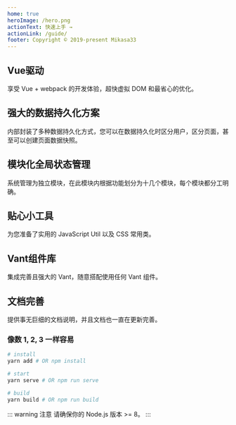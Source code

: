 ```yaml
---
home: true
heroImage: /hero.png
actionText: 快速上手 →
actionLink: /guide/
footer: Copyright © 2019-present Mikasa33
---
```


<div style="text-align: center">
  <Bit/>
</div>

<div class="features">
  <div class="feature">
    <h2>Vue驱动</h2>
    <p>享受 Vue + webpack 的开发体验，超快虚拟 DOM 和最省心的优化。</p>
  </div>
  <div class="feature">
    <h2>强大的数据持久化方案</h2>
    <p>内部封装了多种数据持久化方式，您可以在数据持久化时区分用户，区分页面，甚至可以创建页面数据快照。</p>
  </div>
  <div class="feature">
    <h2>模块化全局状态管理</h2>
    <p>系统管理为独立模块，在此模块内根据功能划分为十几个模块，每个模块都分工明确。</p>
  </div>
  <div class="feature">
    <h2>贴心小工具</h2>
    <p>为您准备了实用的 JavaScript Util 以及 CSS 常用类。</p>
  </div>
  <div class="feature">
    <h2>Vant组件库</h2>
    <p>集成完善且强大的 Vant，随意搭配使用任何 Vant 组件。</p>
  </div>
  <div class="feature">
    <h2>文档完善</h2>
    <p>提供事无巨细的文档说明，并且文档也一直在更新完善。</p>
  </div>
</div>

### 像数 1, 2, 3 一样容易

``` bash
# install
yarn add # OR npm install

# start
yarn serve # OR npm run serve

# build
yarn build # OR npm run build
```

::: warning 注意
请确保你的 Node.js 版本 >= 8。
:::
